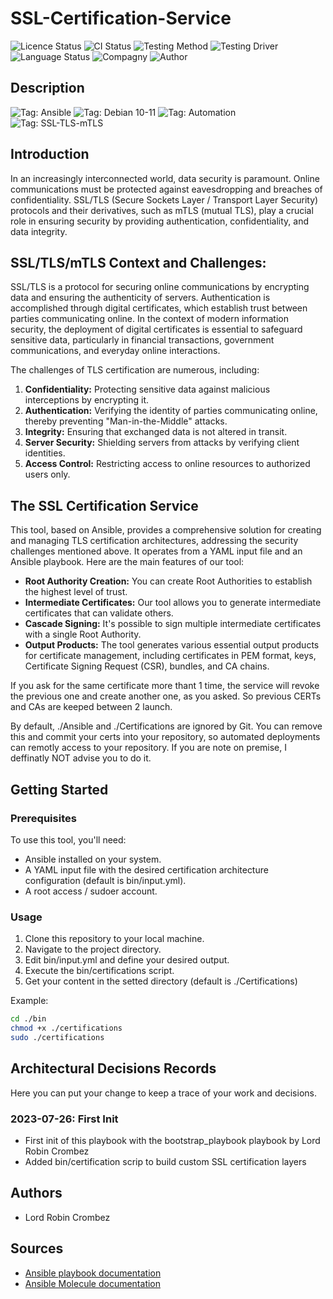 # SSL-Certification-Service

![Licence Status](https://img.shields.io/badge/licence-MIT-brightgreen)
![CI Status](https://img.shields.io/badge/CI-success-brightgreen)
![Testing Method](https://img.shields.io/badge/Testing%20Method-Ansible%20Molecule-blueviolet)
![Testing Driver](https://img.shields.io/badge/Testing%20Driver-docker-blueviolet)
![Language Status](https://img.shields.io/badge/language-Ansible-red)
![Compagny](https://img.shields.io/badge/Compagny-Labo--CBZ-blue)
![Author](https://img.shields.io/badge/Author-Lord%20Robin%20Cbz-blue)

## Description

![Tag: Ansible](https://img.shields.io/badge/Tech-Ansible-orange)
![Tag: Debian 10-11](https://img.shields.io/badge/Tech-Debian%2010--11-orange)
![Tag: Automation](https://img.shields.io/badge/Tech-Automation-orange)
![Tag: SSL-TLS-mTLS](https://img.shields.io/badge/Tech-SSL--TLS--mTLS-orange)

## Introduction

In an increasingly interconnected world, data security is paramount. Online communications must be protected against eavesdropping and breaches of confidentiality. SSL/TLS (Secure Sockets Layer / Transport Layer Security) protocols and their derivatives, such as mTLS (mutual TLS), play a crucial role in ensuring security by providing authentication, confidentiality, and data integrity.

## SSL/TLS/mTLS Context and Challenges:

SSL/TLS is a protocol for securing online communications by encrypting data and ensuring the authenticity of servers. Authentication is accomplished through digital certificates, which establish trust between parties communicating online. In the context of modern information security, the deployment of digital certificates is essential to safeguard sensitive data, particularly in financial transactions, government communications, and everyday online interactions.

The challenges of TLS certification are numerous, including:

1. **Confidentiality:** Protecting sensitive data against malicious interceptions by encrypting it.
2. **Authentication:** Verifying the identity of parties communicating online, thereby preventing "Man-in-the-Middle" attacks.
3. **Integrity:** Ensuring that exchanged data is not altered in transit.
4. **Server Security:** Shielding servers from attacks by verifying client identities.
5. **Access Control:** Restricting access to online resources to authorized users only.

## The SSL Certification Service

This tool, based on Ansible, provides a comprehensive solution for creating and managing TLS certification architectures, addressing the security challenges mentioned above. It operates from a YAML input file and an Ansible playbook. Here are the main features of our tool:

- **Root Authority Creation:** You can create Root Authorities to establish the highest level of trust.
- **Intermediate Certificates:** Our tool allows you to generate intermediate certificates that can validate others.
- **Cascade Signing:** It's possible to sign multiple intermediate certificates with a single Root Authority.
- **Output Products:** The tool generates various essential output products for certificate management, including certificates in PEM format, keys, Certificate Signing Request (CSR), bundles, and CA chains.

If you ask for the same certificate more thant 1 time, the service will revoke the previous one and create another one, as you asked. So previous CERTs and CAs are keeped between 2 launch.

By default, ./Ansible and ./Certifications are ignored by Git. You can remove this and commit your certs into your repository, so automated deployments can remotly access to your repository. If you are note on premise, I deffinatly NOT advise you to do it.

## Getting Started

### Prerequisites

To use this tool, you'll need:

- Ansible installed on your system.
- A YAML input file with the desired certification architecture configuration (default is bin/input.yml).
- A root access / sudoer account.

### Usage

1. Clone this repository to your local machine.
2. Navigate to the project directory.
3. Edit bin/input.yml and define your desired output.
4. Execute the bin/certifications script.
5. Get your content in the setted directory (default is ./Certifications)

Example:

```bash
cd ./bin
chmod +x ./certifications
sudo ./certifications
```

## Architectural Decisions Records

Here you can put your change to keep a trace of your work and decisions.

### 2023-07-26: First Init

* First init of this playbook with the bootstrap_playbook playbook by Lord Robin Crombez
* Added bin/certification scrip to build custom SSL certification layers

## Authors

* Lord Robin Crombez

## Sources

* [Ansible playbook documentation](https://docs.ansible.com/ansible/latest/playbook_guide/playbooks_reuse_playbooks.html)
* [Ansible Molecule documentation](https://molecule.readthedocs.io/)
